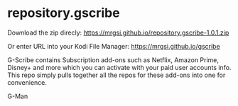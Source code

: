 # repository.gscribe

Download the zip direcly: 
https://mrgsi.github.io/repository.gscribe-1.0.1.zip

Or enter URL into your Kodi File Manager:
https://mrgsi.github.io/gscribe

G-Scribe contains Subscription add-ons such as Netflix, Amazon Prime, Disney+ and more which you can activate with your paid user accounts info. This repo simply pulls together all the repos for these add-ons into one for convenience. 

G-Man
 
